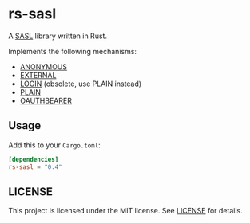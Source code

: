 # rs-sasl

A [SASL](https://www.rfc-editor.org/rfc/rfc4422) library written in Rust.

Implements the following mechanisms:

* [ANONYMOUS](https://www.rfc-editor.org/rfc/rfc4505)
* [EXTERNAL](https://www.rfc-editor.org/rfc/rfc4422#appendix-A)
* [LOGIN](https://datatracker.ietf.org/doc/html/draft-murchison-sasl-login-00) (obsolete, use PLAIN instead)
* [PLAIN](https://www.rfc-editor.org/rfc/rfc4616)
* [OAUTHBEARER](https://www.rfc-editor.org/rfc/rfc7628)

## Usage

Add this to your `Cargo.toml`:

```toml
[dependencies]
rs-sasl = "0.4"
```

## LICENSE

This project is licensed under the MIT license. See [LICENSE](LICENSE) for details.

